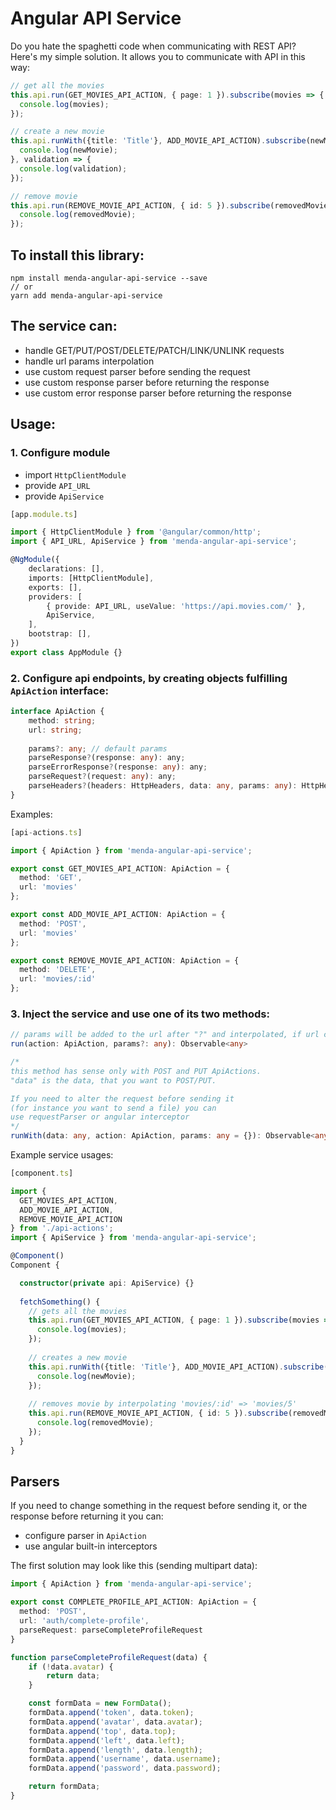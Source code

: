 # Angular API Service

Do you hate the spaghetti code when communicating with REST API? Here's my simple solution. It allows you to communicate with API in this way:
```ts
// get all the movies
this.api.run(GET_MOVIES_API_ACTION, { page: 1 }).subscribe(movies => {
  console.log(movies);
});

// create a new movie
this.api.runWith({title: 'Title'}, ADD_MOVIE_API_ACTION).subscribe(newMovie => {
  console.log(newMovie);
}, validation => {
  console.log(validation);
});

// remove movie
this.api.run(REMOVE_MOVIE_API_ACTION, { id: 5 }).subscribe(removedMovie => {
  console.log(removedMovie);
});
```

## To install this library:
```npm
npm install menda-angular-api-service --save
// or
yarn add menda-angular-api-service
```

## The service can:

- handle GET/PUT/POST/DELETE/PATCH/LINK/UNLINK requests
- handle url params interpolation
- use custom request parser before sending the request
- use custom response parser before returning the response
- use custom error response parser before returning the response

## Usage:

### 1. Configure module

- import `HttpClientModule`
- provide `API_URL`
- provide `ApiService`

```ts
[app.module.ts]

import { HttpClientModule } from '@angular/common/http';
import { API_URL, ApiService } from 'menda-angular-api-service';

@NgModule({
    declarations: [],
    imports: [HttpClientModule],
    exports: [],
    providers: [
        { provide: API_URL, useValue: 'https://api.movies.com/' },
        ApiService,
    ],
    bootstrap: [],
})
export class AppModule {}
```

### 2. Configure api endpoints, by creating objects fulfilling `ApiAction` interface:

```ts
interface ApiAction {
    method: string;
    url: string;
    
    params?: any; // default params
    parseResponse?(response: any): any;
    parseErrorResponse?(response: any): any;
    parseRequest?(request: any): any;
    parseHeaders?(headers: HttpHeaders, data: any, params: any): HttpHeaders;
}

```

Examples:

```ts
[api-actions.ts]

import { ApiAction } from 'menda-angular-api-service';

export const GET_MOVIES_API_ACTION: ApiAction = {
  method: 'GET',
  url: 'movies'
};

export const ADD_MOVIE_API_ACTION: ApiAction = {
  method: 'POST',
  url: 'movies'
};

export const REMOVE_MOVIE_API_ACTION: ApiAction = {
  method: 'DELETE',
  url: 'movies/:id'
};
```

### 3. Inject the service and use one of its two methods:

```ts
// params will be added to the url after "?" and interpolated, if url contains params like ":id"
run(action: ApiAction, params?: any): Observable<any>

/*
this method has sense only with POST and PUT ApiActions.
"data" is the data, that you want to POST/PUT.

If you need to alter the request before sending it
(for instance you want to send a file) you can
use requestParser or angular interceptor
*/
runWith(data: any, action: ApiAction, params: any = {}): Observable<any>
```

Example service usages:

```ts
[component.ts]

import {
  GET_MOVIES_API_ACTION,
  ADD_MOVIE_API_ACTION,
  REMOVE_MOVIE_API_ACTION
} from './api-actions';
import { ApiService } from 'menda-angular-api-service';

@Component()
Component {

  constructor(private api: ApiService) {}
  
  fetchSomething() {
    // gets all the movies
    this.api.run(GET_MOVIES_API_ACTION, { page: 1 }).subscribe(movies => {
      console.log(movies);
    });
    
    // creates a new movie
    this.api.runWith({title: 'Title'}, ADD_MOVIE_API_ACTION).subscribe(newMovie => {
      console.log(newMovie);
    });
    
    // removes movie by interpolating 'movies/:id' => 'movies/5'
    this.api.run(REMOVE_MOVIE_API_ACTION, { id: 5 }).subscribe(removedMovie => {
      console.log(removedMovie);
    });
  }
}
```


## Parsers

If you need to change something in the request before sending it, or the response before returning it you can:

- configure parser in `ApiAction`
- use angular built-in interceptors

The first solution may look like this (sending multipart data):

```ts
import { ApiAction } from 'menda-angular-api-service';

export const COMPLETE_PROFILE_API_ACTION: ApiAction = {
  method: 'POST',
  url: 'auth/complete-profile',
  parseRequest: parseCompleteProfileRequest
}

function parseCompleteProfileRequest(data) {
    if (!data.avatar) {
        return data;
    }

    const formData = new FormData();
    formData.append('token', data.token);
    formData.append('avatar', data.avatar);
    formData.append('top', data.top);
    formData.append('left', data.left);
    formData.append('length', data.length);
    formData.append('username', data.username);
    formData.append('password', data.password);

    return formData;
}

```

